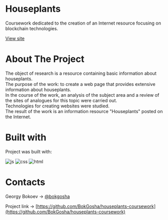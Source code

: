 # Houseplants
Сoursework dedicated to the creation of an Internet resource focusing on blockchain technologies.

[View site](https://bokgosha.github.io/houseplants-coursework/)

# About The Project
The object of research is a resource containing basic information about houseplants.  
The purpose of the work: to create a web page that provides extensive information about houseplants.  
In the course of the work, an analysis of the subject area and a review of the sites of analogues for this topic were carried out.  
Technologies for creating websites were studied.  
The result of the work is an information resource "Houseplants" posted on the Internet.

# Built with
Project was built with:

![js](https://camo.githubusercontent.com/93b717e3270b18ea0de2d119ff05ebae039374e843c519723db2211d663f8ddb/68747470733a2f2f696d672e736869656c64732e696f2f62616467652f4a6176615363726970742d4545454545453f7374796c653d666f722d7468652d6261646765266c6f676f3d4a617661536372697074266c6f676f436f6c6f723d464630303030)
![css](https://camo.githubusercontent.com/292fa2a26163ee461bc4817ebf288d9fde82ae66ca9b601196dc52dd453bac01/68747470733a2f2f696d672e736869656c64732e696f2f62616467652f435353332d4545454545453f7374796c653d666f722d7468652d6261646765266c6f676f3d63737333266c6f676f436f6c6f723d464630303030)
![html](https://camo.githubusercontent.com/6debe359bdbe1a11ea0179e9c0827aeab63d38e0bae71a7619ab57f0dcdfc877/68747470733a2f2f696d672e736869656c64732e696f2f62616467652f48544d4c352d4545454545453f7374796c653d666f722d7468652d6261646765266c6f676f3d48544d4c35266c6f676f436f6c6f723d464630303030)

# Contacts
Georgy Bokoev -> [@bokgosha](https://vk.com/bokgosha)


Project link -> [https://github.com/BokGosha/houseplants-coursework](https://github.com/BokGosha/houseplants-coursework)
